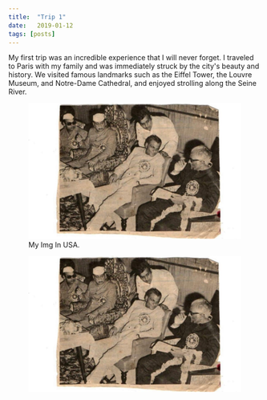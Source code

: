 ```yaml
---
title:  "Trip 1"
date:   2019-01-12
tags: [posts]
---
```



My first trip was an incredible experience that I will never forget. I traveled to Paris with my family and was immediately struck by the city's beauty and history. We visited famous landmarks such as the Eiffel Tower, the Louvre Museum, and Notre-Dame Cathedral, and enjoyed strolling along the Seine River.

<figure>
   <img src="https://github.com/hajm0la/media/blob/main/assets/img1111.jpg" alt="Img taken in USA">
    <figcaption>My Img In USA.</figcaption>
</figure>



<figure>
  <img src="/assets/img1111.jpg" alt="this is a placeholder image">
</figure>





